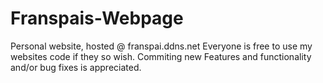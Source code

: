 # Franspais-Webpage
Personal website, hosted @ franspai.ddns.net
Everyone is free to use my websites code if they so wish. Commiting new Features and functionality and/or bug fixes is appreciated.
